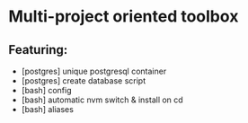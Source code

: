 # Multi-project oriented toolbox

## Featuring:
- [postgres] unique postgresql container
- [postgres] create database script
- [bash] config
- [bash] automatic nvm switch & install on cd
- [bash] aliases
